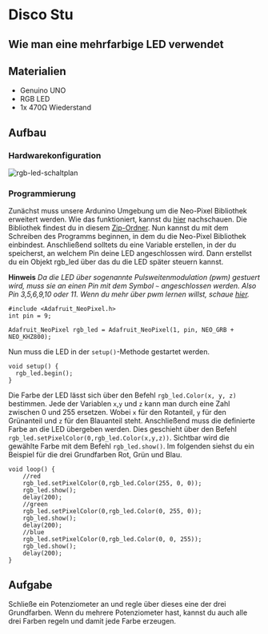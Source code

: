 # Disco Stu
## Wie man eine mehrfarbige LED verwendet

## Materialien
* Genuino UNO
* RGB LED
* 1x 470Ω Wiederstand

## Aufbau
### Hardwarekonfiguration

![rgb-led-schaltplan](https://raw.githubusercontent.com/sensebox/resources/master/images/edu/RGB_LED.png)

### Programmierung
Zunächst muss unsere Ardunino Umgebung um die Neo-Pixel Bibliothek erweitert werden. Wie das funktioniert, kannst du [hier](http://sensebox.github.io/books/edu/de/getting_started/installation_der_software.html) nachschauen. Die Bibliothek findest du in diesem [Zip-Ordner](https://github.com/sensebox/resources/raw/master/libraries/senseBox_Libraries.zip). Nun kannst du mit dem Schreiben des Programms beginnen, in dem du die Neo-Pixel Bibliothek einbindest. Anschließend solltets du eine Variable erstellen, in der du speicherst, an welchem Pin deine LED angeschlossen wird. Dann erstellst du ein Objekt rgb_led über das du die LED später steuern kannst. 

**Hinweis** *Da die LED über sogenannte Pulsweitenmodulation (pwm) gestuert wird, muss sie an einen Pin mit dem Symbol `~` angeschlossen werden. Also Pin 3,5,6,9,10 oder 11. Wenn du mehr über pwm lernen willst, schaue [hier](http://www.mathias-wilhelm.de/arduino/beginner/pulsweitenmodulation-pwm/).*
```arduino
#include <Adafruit_NeoPixel.h>
int pin = 9;

Adafruit_NeoPixel rgb_led = Adafruit_NeoPixel(1, pin, NEO_GRB + NEO_KHZ800);
``` 
Nun muss die LED in der `setup()`-Methode gestartet werden.
```arduino
void setup() {
  rgb_led.begin();   
}
```
Die Farbe der LED lässt sich über den Befehl `rgb_led.Color(x, y, z)` bestimmen. Jede der Variablen `x`,`y` und `z` kann man durch eine Zahl zwischen 0 und 255 ersetzen. Wobei `x` für den Rotanteil, `y` für den Grünanteil und `z` für den Blauanteil steht. Anschließend muss die definierte Farbe an die LED übergeben werden. Dies geschieht über den Befehl `rgb_led.setPixelColor(0,rgb_led.Color(x,y,z))`. Sichtbar wird die gewählte Farbe mit dem Befehl `rgb_led.show()`. Im folgenden siehst du ein Beispiel für die drei Grundfarben Rot, Grün und Blau.
```arduino
void loop() {
    //red
    rgb_led.setPixelColor(0,rgb_led.Color(255, 0, 0));
    rgb_led.show();
    delay(200);
    //green
    rgb_led.setPixelColor(0,rgb_led.Color(0, 255, 0));
    rgb_led.show();
    delay(200);
    //blue
    rgb_led.setPixelColor(0,rgb_led.Color(0, 0, 255));
    rgb_led.show();
    delay(200);
}
```
## Aufgabe
Schließe ein Potenziometer an und regle über dieses eine der drei Grundfarben. 
Wenn du mehrere Potenziometer hast, kannst du auch alle drei Farben regeln und damit jede Farbe erzeugen. 

